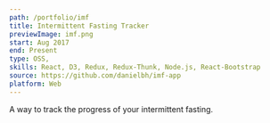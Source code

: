```yaml
---
path: /portfolio/imf
title: Intermittent Fasting Tracker
previewImage: imf.png
start: Aug 2017
end: Present
type: OSS,
skills: React, D3, Redux, Redux-Thunk, Node.js, React-Bootstrap
source: https://github.com/danielbh/imf-app
platform: Web
---
```


A way to track the progress of your intermittent fasting.

